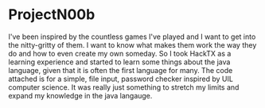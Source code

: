 # ProjectN00b
I've been inspired by the countless games I've played and I want to get into the nitty-gritty of them. I want to know what makes them work the way they do and how to even create my own someday. So I took HackTX as a learning experience and started to learn some things about the java language, given that it is often the first language for many.
The code attached is for a simple, file input, password checker inspired by UIL computer science. It was really just something to stretch my limits and expand my knowledge in the java langauge.
